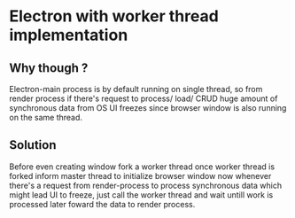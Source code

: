 # Electron with worker thread implementation

## Why though ?

Electron-main process is by default running on single thread, so from render process if there's request to process/ load/ CRUD huge amount of synchronous data from OS UI freezes since browser window is also running on the same thread.

## Solution

Before even creating window fork a worker thread
once worker thread is forked inform master thread to initialize browser window
now whenever there's a request from render-process to process synchronous data which might lead UI to 
freeze, just call the worker thread and wait untill work is processed later foward the data to render process.
